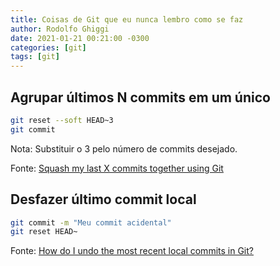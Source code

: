 ```yaml
---
title: Coisas de Git que eu nunca lembro como se faz
author: Rodolfo Ghiggi
date: 2021-01-21 00:21:00 -0300
categories: [git]
tags: [git]
---
```


## Agrupar últimos N commits em um único
```bash
git reset --soft HEAD~3
git commit
```
Nota: Substituir o 3 pelo número de commits desejado.

Fonte: [Squash my last X commits together using Git](https://stackoverflow.com/questions/5189560/squash-my-last-x-commits-together-using-git)

## Desfazer último commit local
```bash
git commit -m "Meu commit acidental"
git reset HEAD~
```

Fonte: [How do I undo the most recent local commits in Git?](https://stackoverflow.com/questions/927358/how-do-i-undo-the-most-recent-local-commits-in-git)
